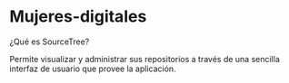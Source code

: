 # Mujeres-digitales
¿Qué es SourceTree?

Permite visualizar y administrar sus repositorios a través de una sencilla interfaz de usuario que provee la aplicación.
